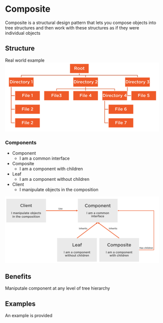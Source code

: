 # Composite

Composite is a structural design pattern that lets you compose objects into tree structures and then work with these structures as if they were individual objects

## Structure

Real world example 
![uml structure 1](/Structural/Composite/assets/uml.png)

### Components

- Component
    - I am a common interface
- Composite
    - I am a component with children
- Leaf
    - I am a component without children
- Client
    - I manipulate objects in the composition


![uml structure 1](/Structural/Composite/assets/uml2.png)

## Benefits

Maniputale component at any level of tree hierarchy


## Examples

An example is provided